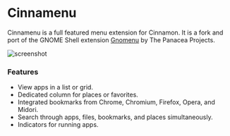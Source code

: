 Cinnamenu
========

Cinnamenu is a full featured menu extension for Cinnamon. It is a fork and port of the GNOME Shell extension [Gnomenu](https://github.com/The-Panacea-Projects/gnomenu) by The Panacea Projects.

![screenshot](https://github.com/jaszhix/Cinnamenu/raw/master/screenshot.png)

### Features

 * View apps in a list or grid.
 * Dedicated column for places or favorites.
 * Integrated bookmarks from Chrome, Chromium, Firefox, Opera, and Midori.
 * Search through apps, files, bookmarks, and places simultaneously.
 * Indicators for running apps.